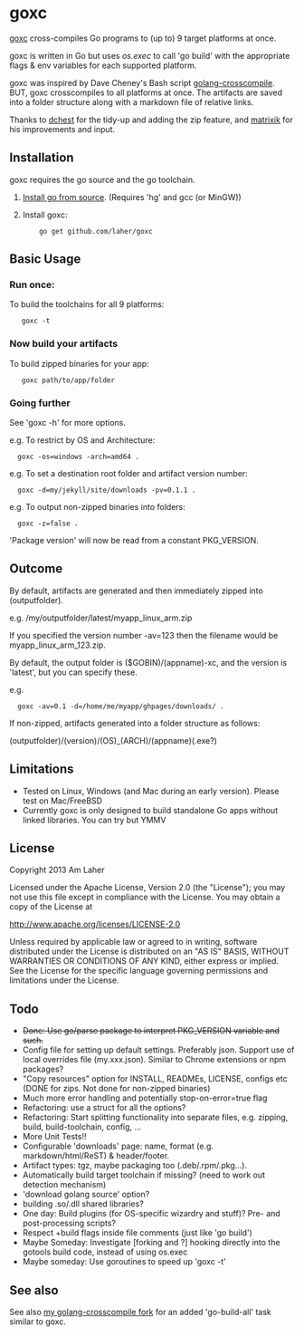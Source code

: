 goxc
====

[goxc](http://www.laher.net.nz/goxc) cross-compiles Go programs to (up to) 9 target platforms at once.

goxc is written in Go but uses *os.exec* to call 'go build' with the appropriate flags & env variables for each supported platform.

goxc was inspired by Dave Cheney's Bash script [golang-crosscompile](https://github.com/davecheney/golang-crosscompile).
BUT, goxc crosscompiles to all platforms at once. The artifacts are saved into a folder structure along with a markdown file of relative links.

Thanks to [dchest](https://github.com/dchest) for the tidy-up and adding the zip feature, and [matrixik](https://bitbucket.org/matrixik) for his improvements and input.

Installation
--------------
goxc requires the go source and the go toolchain.

 1. [Install go from source](http://golang.org/doc/install/source). (Requires 'hg' and gcc (or MinGW))

 2. Install goxc:

            go get github.com/laher/goxc

Basic Usage
-----------

### Run once:

To build the toolchains for all 9 platforms:

       goxc -t

### Now build your artifacts

To build zipped binaries for your app:

       goxc path/to/app/folder

### Going further

See 'goxc -h' for more options.

e.g. To restrict by OS and Architecture:

      goxc -os=windows -arch=amd64 .

e.g. To set a destination root folder and artifact version number:

      goxc -d=my/jekyll/site/downloads -pv=0.1.1 .

e.g. To output non-zipped binaries into folders:

      goxc -z=false .

'Package version' will now be read from a constant PKG_VERSION.

Outcome
-------

By default, artifacts are generated and then immediately zipped into (outputfolder).

e.g. /my/outputfolder/latest/myapp_linux_arm.zip

If you specified the version number -av=123 then the filename would be myapp_linux_arm_123.zip.

By default, the output folder is ($GOBIN)/(appname)-xc, and the version is 'latest', but you can specify these.

e.g.

      goxc -av=0.1 -d=/home/me/myapp/ghpages/downloads/ .


If non-zipped, artifacts generated into a folder structure as follows:

 (outputfolder)/(version)/(OS)_(ARCH)/(appname)(.exe?)

Limitations
-----------

 * Tested on Linux, Windows (and Mac during an early version). Please test on Mac/FreeBSD
 * Currently goxc is only designed to build standalone Go apps without linked libraries. You can try but YMMV

License
-------

   Copyright 2013 Am Laher

   Licensed under the Apache License, Version 2.0 (the "License");
   you may not use this file except in compliance with the License.
   You may obtain a copy of the License at

   http://www.apache.org/licenses/LICENSE-2.0

   Unless required by applicable law or agreed to in writing, software
   distributed under the License is distributed on an "AS IS" BASIS,
   WITHOUT WARRANTIES OR CONDITIONS OF ANY KIND, either express or implied.
   See the License for the specific language governing permissions and
   limitations under the License.

Todo
----

 * ~~Done: Use go/parse package to interpret PKG_VERSION variable and such.~~
 * Config file for setting up default settings. Preferably json. Support use of local overrides file (my.xxx.json). Similar to Chrome extensions or npm packages?
 * "Copy resources" option for INSTALL, READMEs, LICENSE, configs etc (DONE for zips. Not done for non-zipped binaries)
 * Much more error handling and potentially stop-on-error=true flag
 * Refactoring: use a struct for all the options?
 * Refactoring: Start splitting functionality into separate files, e.g. zipping, build, build-toolchain, config, ...
 * More Unit Tests!!
 * Configurable 'downloads' page: name, format (e.g. markdown/html/ReST) & header/footer.
 * Artifact types: tgz, maybe packaging too (.deb/.rpm/.pkg...).
 * Automatically build target toolchain if missing? (need to work out detection mechanism)
 * 'download golang source' option?
 * building .so/.dll shared libraries?
 * One day: Build plugins (for OS-specific wizardry and stuff)? Pre- and post-processing scripts?
 * Respect +build flags inside file comments (just like 'go build')
 * Maybe Someday: Investigate [forking and ?] hooking directly into the gotools build code, instead of using os.exec
 * Maybe someday: Use goroutines to speed up 'goxc -t'

See also
--------
See also [my golang-crosscompile fork](https://github.com/laher/golang-crosscompile) for an added 'go-build-all' task similar to goxc.
